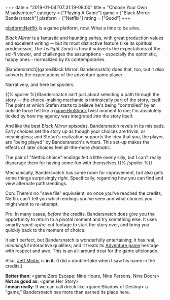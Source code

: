 +++
date = "2019-01-04T07:31:19-08:00"
title = "Choose Your Own Misadventure"
category = ["Playing A Game"]
game = ["Black Mirror: Bandersnatch"]
platform = ["Netflix"]
rating = ["Good"]
+++

<platform:Netflix> is a game platform, now.  What a time to be alive.

<i>Black Mirror</i> is a fantastic and haunting series, with great production values and excellent writing -- but its most distinctive feature (like its spiritual predecessor, <i>The Twilight Zone</i>) is how it subverts the expectations of the sci-fi viewer, and challenges the assumptions - especially the optimistic, happy ones - normalized by its contemporaries.

[Bandersnatch](game:Black Mirror: Bandersnatch) does that, too, but it <i>also</i> subverts the expectations of the adventure game player.

Narratively, and here be spoilers:

{{% spoiler %}}Bandersnatch isn't just about selecting a path through the story -- the choice-making mechanic is intrinsically part of the story, itself.  The point at which Stefan starts to believe he's being "controlled" by an outside force felt like a <game:BioShock> twist moment to me; I'm absolutely tickled by how my agency was integrated <i>into</i> the story itself.

And like the best <i>Black Mirror</i> episodes, Bandersnatch revels in its misleads.  Early choices set the story up as though your choices are trivial, or meaningless; and Stefan's realization supports the idea that you, the player, are "being played" by Bandersnatch's writers.  This set-up makes the effects of later choices feel all-the-more <i>dramatic</i>.

The pair of "Netflix choice" endings felt a little overly silly, but I can't really disparage them for having some fun with themselves.{{% /spoiler %}}

Mechanically, Bandersnatch has some room for improvement, but also gets some things surprisingly <i>right</i>.  Specifically, regarding how you can find and view alternate paths/endings.

Con: There's no "save file" equivalent, so once you've reached the credits, Netflix can't tell you which endings you've seen and what choices you might want to re-attempt.

Pro: In many cases, <i>before</i> the credits, Bandersnatch does give you the opportunity to return to a pivotal moment and try something else.  It uses smartly sped-up/re-cut footage to start the story over, and bring you quickly back to the moment of choice.

It ain't perfect, but Bandersnatch is wonderfully entertaining; it has real, <i>meaningful</i> interactive qualities; and it treats its [Adventure game](tag:Adventure) heritage with respect and awe.  This is an all-around treat for the game aficionado.

Also, <a href="http://www.minotaurproject.co.uk/jeff.php">Jeff Minter</a> is <b>in it</b>.  (I did a double-take when I saw his name in the credits.)

<b>Better than</b>: <game:Zero Escape: Nine Hours, Nine Persons, Nine Doors>  
<b>Not as good as</b>: <game:Her Story>  
<b>I mean really</b>: If we can call dreck like <game:Shadow of Destiny> a "game," Bandersnatch has more than earned its place here.

